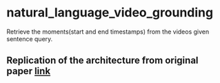 # natural_language_video_grounding
Retrieve the moments(start and end timestamps) from the videos given sentence query.

## Replication of the architecture from original paper [link](https://openaccess.thecvf.com/content/CVPR2021/papers/Zhang_Multi-Stage_Aggregated_Transformer_Network_for_Temporal_Language_Localization_in_Videos_CVPR_2021_paper.pdf)

